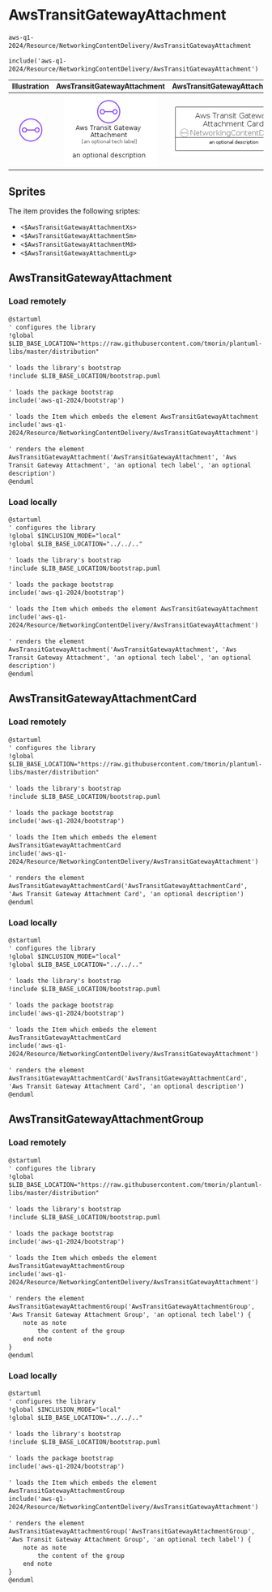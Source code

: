 # AwsTransitGatewayAttachment


```text
aws-q1-2024/Resource/NetworkingContentDelivery/AwsTransitGatewayAttachment
```

```text
include('aws-q1-2024/Resource/NetworkingContentDelivery/AwsTransitGatewayAttachment')
```



| Illustration | AwsTransitGatewayAttachment | AwsTransitGatewayAttachmentCard | AwsTransitGatewayAttachmentGroup |
| :---: | :---: | :---: | :---: |
| ![illustration for Illustration](../../../aws-q1-2024/Resource/NetworkingContentDelivery/AwsTransitGatewayAttachment.png) | ![illustration for AwsTransitGatewayAttachment](../../../aws-q1-2024/Resource/NetworkingContentDelivery/AwsTransitGatewayAttachment.Local.png) | ![illustration for AwsTransitGatewayAttachmentCard](../../../aws-q1-2024/Resource/NetworkingContentDelivery/AwsTransitGatewayAttachmentCard.Local.png) | ![illustration for AwsTransitGatewayAttachmentGroup](../../../aws-q1-2024/Resource/NetworkingContentDelivery/AwsTransitGatewayAttachmentGroup.Local.png) |



## Sprites
The item provides the following sriptes:

- `<$AwsTransitGatewayAttachmentXs>`
- `<$AwsTransitGatewayAttachmentSm>`
- `<$AwsTransitGatewayAttachmentMd>`
- `<$AwsTransitGatewayAttachmentLg>`





## AwsTransitGatewayAttachment

### Load remotely
```plantuml
@startuml
' configures the library
!global $LIB_BASE_LOCATION="https://raw.githubusercontent.com/tmorin/plantuml-libs/master/distribution"

' loads the library's bootstrap
!include $LIB_BASE_LOCATION/bootstrap.puml

' loads the package bootstrap
include('aws-q1-2024/bootstrap')

' loads the Item which embeds the element AwsTransitGatewayAttachment
include('aws-q1-2024/Resource/NetworkingContentDelivery/AwsTransitGatewayAttachment')

' renders the element
AwsTransitGatewayAttachment('AwsTransitGatewayAttachment', 'Aws Transit Gateway Attachment', 'an optional tech label', 'an optional description')
@enduml
```

### Load locally
```plantuml
@startuml
' configures the library
!global $INCLUSION_MODE="local"
!global $LIB_BASE_LOCATION="../../.."

' loads the library's bootstrap
!include $LIB_BASE_LOCATION/bootstrap.puml

' loads the package bootstrap
include('aws-q1-2024/bootstrap')

' loads the Item which embeds the element AwsTransitGatewayAttachment
include('aws-q1-2024/Resource/NetworkingContentDelivery/AwsTransitGatewayAttachment')

' renders the element
AwsTransitGatewayAttachment('AwsTransitGatewayAttachment', 'Aws Transit Gateway Attachment', 'an optional tech label', 'an optional description')
@enduml
```

## AwsTransitGatewayAttachmentCard

### Load remotely
```plantuml
@startuml
' configures the library
!global $LIB_BASE_LOCATION="https://raw.githubusercontent.com/tmorin/plantuml-libs/master/distribution"

' loads the library's bootstrap
!include $LIB_BASE_LOCATION/bootstrap.puml

' loads the package bootstrap
include('aws-q1-2024/bootstrap')

' loads the Item which embeds the element AwsTransitGatewayAttachmentCard
include('aws-q1-2024/Resource/NetworkingContentDelivery/AwsTransitGatewayAttachment')

' renders the element
AwsTransitGatewayAttachmentCard('AwsTransitGatewayAttachmentCard', 'Aws Transit Gateway Attachment Card', 'an optional description')
@enduml
```

### Load locally
```plantuml
@startuml
' configures the library
!global $INCLUSION_MODE="local"
!global $LIB_BASE_LOCATION="../../.."

' loads the library's bootstrap
!include $LIB_BASE_LOCATION/bootstrap.puml

' loads the package bootstrap
include('aws-q1-2024/bootstrap')

' loads the Item which embeds the element AwsTransitGatewayAttachmentCard
include('aws-q1-2024/Resource/NetworkingContentDelivery/AwsTransitGatewayAttachment')

' renders the element
AwsTransitGatewayAttachmentCard('AwsTransitGatewayAttachmentCard', 'Aws Transit Gateway Attachment Card', 'an optional description')
@enduml
```

## AwsTransitGatewayAttachmentGroup

### Load remotely
```plantuml
@startuml
' configures the library
!global $LIB_BASE_LOCATION="https://raw.githubusercontent.com/tmorin/plantuml-libs/master/distribution"

' loads the library's bootstrap
!include $LIB_BASE_LOCATION/bootstrap.puml

' loads the package bootstrap
include('aws-q1-2024/bootstrap')

' loads the Item which embeds the element AwsTransitGatewayAttachmentGroup
include('aws-q1-2024/Resource/NetworkingContentDelivery/AwsTransitGatewayAttachment')

' renders the element
AwsTransitGatewayAttachmentGroup('AwsTransitGatewayAttachmentGroup', 'Aws Transit Gateway Attachment Group', 'an optional tech label') {
    note as note
        the content of the group
    end note
}
@enduml
```

### Load locally
```plantuml
@startuml
' configures the library
!global $INCLUSION_MODE="local"
!global $LIB_BASE_LOCATION="../../.."

' loads the library's bootstrap
!include $LIB_BASE_LOCATION/bootstrap.puml

' loads the package bootstrap
include('aws-q1-2024/bootstrap')

' loads the Item which embeds the element AwsTransitGatewayAttachmentGroup
include('aws-q1-2024/Resource/NetworkingContentDelivery/AwsTransitGatewayAttachment')

' renders the element
AwsTransitGatewayAttachmentGroup('AwsTransitGatewayAttachmentGroup', 'Aws Transit Gateway Attachment Group', 'an optional tech label') {
    note as note
        the content of the group
    end note
}
@enduml
```

